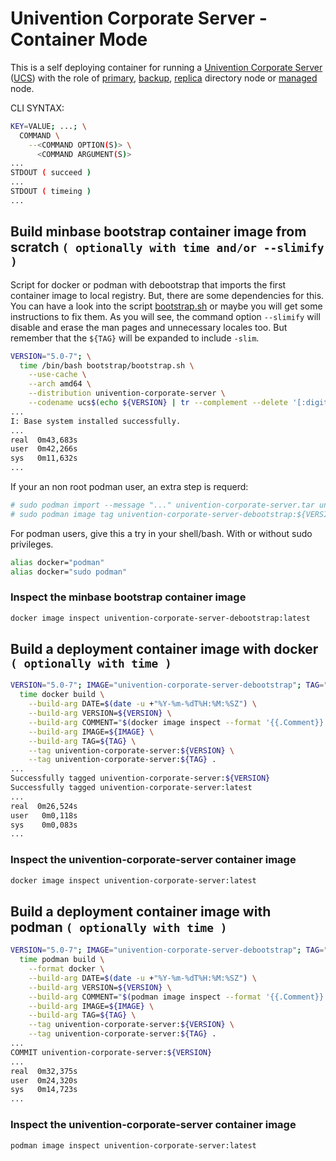 # Univention Corporate Server - Container Mode

This is a self deploying container for running a [Univention Corporate Server](https://www.univention.com/products/ucs/) ([UCS](https://docs.software-univention.de/manual.html)) with the role of [primary](https://docs.software-univention.de/manual.html#domain-ldap:Primary_Directory_Node), [backup](https://docs.software-univention.de/manual.html#domain-ldap:Backup_Directory_Node), [replica](https://docs.software-univention.de/manual.html#domain-ldap:Replica_Directory_Node) directory node or [managed](https://docs.software-univention.de/manual.html#domain-ldap:Managed_Node) node.

CLI SYNTAX:
```bash
KEY=VALUE; ...; \
  COMMAND \
    --<COMMAND OPTION(S)> \
      <COMMAND ARGUMENT(S)>
...
STDOUT ( succeed )
...
STDOUT ( timeing )
...
```
## Build minbase bootstrap container image from scratch ```( optionally with time and/or --slimify )```
Script for docker or podman with debootstrap that imports the first container image to local registry. But, there are some dependencies for this. You can have a look into the script [bootstrap.sh](../bootstrap/bootstrap.sh) or maybe you will get some instructions to fix them. As you will see, the command option ``` --slimify ``` will disable and erase the man pages and unnecessary locales too. But remember that the ``` ${TAG} ``` will be expanded to include ``` -slim ```.
```bash
VERSION="5.0-7"; \
  time /bin/bash bootstrap/bootstrap.sh \
    --use-cache \
    --arch amd64 \
    --distribution univention-corporate-server \
    --codename ucs$(echo ${VERSION} | tr --complement --delete '[:digit:]')
...
I: Base system installed successfully.
...
real  0m43,683s
user  0m42,266s
sys   0m11,632s
...
```
If your an non root podman user, an extra step is requerd:
```bash
# sudo podman import --message "..." univention-corporate-server.tar univention-corporate-server-debootstrap:${VERSION}
# sudo podman image tag univention-corporate-server-debootstrap:${VERSION} univention-corporate-server-debootstrap:latest
```
For podman users, give this a try in your shell/bash. With or without sudo privileges.
```bash
alias docker="podman"
alias docker="sudo podman"
```
### Inspect the minbase bootstrap container image
```bash
docker image inspect univention-corporate-server-debootstrap:latest
```
## Build a deployment container image with docker ```( optionally with time )```
```bash
VERSION="5.0-7"; IMAGE="univention-corporate-server-debootstrap"; TAG="latest"; \
  time docker build \
    --build-arg DATE=$(date -u +"%Y-%m-%dT%H:%M:%SZ") \
    --build-arg VERSION=${VERSION} \
    --build-arg COMMENT="$(docker image inspect --format '{{.Comment}}' ${IMAGE}:${TAG})" \
    --build-arg IMAGE=${IMAGE} \
    --build-arg TAG=${TAG} \
    --tag univention-corporate-server:${VERSION} \
    --tag univention-corporate-server:${TAG} .
...
Successfully tagged univention-corporate-server:${VERSION}
Successfully tagged univention-corporate-server:latest
...
real  0m26,524s
user   0m0,118s
sys    0m0,083s
...
```
### Inspect the univention-corporate-server container image
```bash
docker image inspect univention-corporate-server:latest
```
## Build a deployment container image with podman ```( optionally with time )```
```bash
VERSION="5.0-7"; IMAGE="univention-corporate-server-debootstrap"; TAG="latest"; \
  time podman build \
    --format docker \
    --build-arg DATE=$(date -u +"%Y-%m-%dT%H:%M:%SZ") \
    --build-arg VERSION=${VERSION} \
    --build-arg COMMENT="$(podman image inspect --format '{{.Comment}}' ${IMAGE}:${TAG})" \
    --build-arg IMAGE=${IMAGE} \
    --build-arg TAG=${TAG} \
    --tag univention-corporate-server:${VERSION} \
    --tag univention-corporate-server:${TAG} .
...
COMMIT univention-corporate-server:${VERSION}
...
real  0m32,375s
user  0m24,320s
sys   0m14,723s
...
```
### Inspect the univention-corporate-server container image
```bash
podman image inspect univention-corporate-server:latest
```
